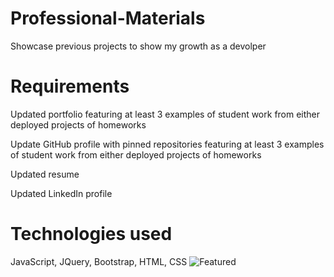# Professional-Materials
Showcase previous projects to show my growth as a devolper

# Requirements
Updated portfolio featuring at least 3 examples of student work from either deployed projects of homeworks

Update GitHub profile with pinned repositories featuring at least 3 examples of student work from either deployed projects of homeworks

Updated resume

Updated LinkedIn profile

# Technologies used
JavaScript, JQuery, Bootstrap, HTML, CSS
![Featured](https://user-images.githubusercontent.com/88990996/150274607-f1505ea2-30c8-442a-a228-fd2efa71018f.png)
